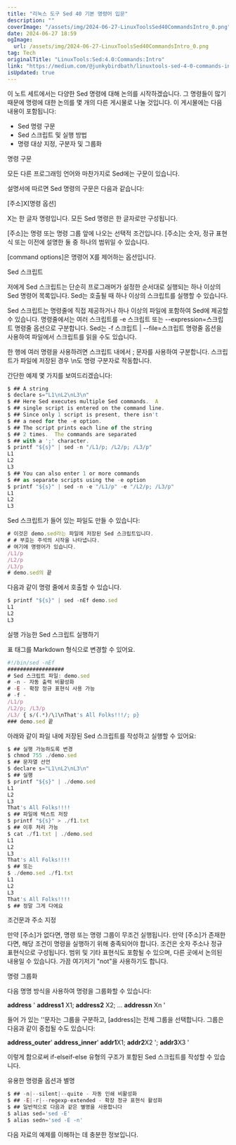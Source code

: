 ```yaml
---
title: "리눅스 도구 Sed 40 기본 명령어 입문"
description: ""
coverImage: "/assets/img/2024-06-27-LinuxToolsSed40CommandsIntro_0.png"
date: 2024-06-27 18:59
ogImage: 
  url: /assets/img/2024-06-27-LinuxToolsSed40CommandsIntro_0.png
tag: Tech
originalTitle: "LinuxTools:Sed:4.0:Commands:Intro"
link: "https://medium.com/@junkybirdbath/linuxtools-sed-4-0-commands-intro-2632c4f2181e"
isUpdated: true
---
```






이 노트 세트에서는 다양한 Sed 명령에 대해 논의를 시작하겠습니다. 그 명령들이 많기 때문에 명령에 대한 논의를 몇 개의 다른 게시물로 나눌 것입니다. 이 게시물에는 다음 내용이 포함됩니다:

- Sed 명령 구문
- Sed 스크립트 및 실행 방법
- 명령 대상 지정, 구분자 및 그룹화

명령 구문

모든 다른 프로그래밍 언어와 마찬가지로 Sed에는 구문이 있습니다.

<div class="content-ad"></div>

설명서에 따르면 Sed 명령의 구문은 다음과 같습니다:

[주소]X[명령 옵션]

X는 한 글자 명령입니다. 모든 Sed 명령은 한 글자로만 구성됩니다.

[주소]는 명령 또는 명령 그룹 앞에 나오는 선택적 조건입니다. [주소]는 숫자, 정규 표현식 또는 이전에 설명한 둘 중 하나의 범위일 수 있습니다.

<div class="content-ad"></div>

[command options]은 명령어 X를 제어하는 옵션입니다.

Sed 스크립트

저에게 Sed 스크립트는 단순히 프로그래머가 설정한 순서대로 실행되는 하나 이상의 Sed 명령어 목록입니다. Sed는 호출될 때 하나 이상의 스크립트를 실행할 수 있습니다.

Sed 스크립트는 명령줄에 직접 제공하거나 하나 이상의 파일에 포함하여 Sed에 제공할 수 있습니다. 명령줄에서는 여러 스크립트를 -e 스크립트 또는 --expression=스크립트 명령줄 옵션으로 구분합니다. Sed는 -f 스크립트 | --file=스크립트 명령줄 옵션을 사용하여 파일에서 스크립트를 읽을 수도 있습니다.

<div class="content-ad"></div>

한 행에 여러 명령을 사용하려면 스크립트 내에서 ; 문자를 사용하여 구분합니다. 스크립트가 파일에 저장된 경우 \n도 명령 구분자로 작동합니다.

간단한 예제 몇 가지를 보여드리겠습니다:

```js
$ ## A string
$ declare s="L1\nL2\nL3\n"
$ ## Here Sed executes multiple Sed commands.  A
$ ## single script is entered on the command line.
$ ## Since only 1 script is present, there isn't
$ ## a need for the -e option.
$ ## The script prints each line of the string
$ ## 2 times.  The commands are separated
$ ## with a ';' character.
$ printf "${s}" | sed -n "/L1/p; /L2/p; /L3/p"
L1
L2
L3
$ ## You can also enter 1 or more commands 
$ ## as separate scripts using the -e option
$ printf "${s}" | sed -n -e "/L1/p" -e "/L2/p; /L3/p"
L1
L2
L3 
```

Sed 스크립트가 들어 있는 파일도 만들 수 있습니다:

<div class="content-ad"></div>

```js
# 이것은 demo.sed라는 파일에 저장된 Sed 스크립트입니다.
# # 부호는 주석의 시작을 나타냅니다.
# 여기에 명령어가 있습니다.
/L1/p
/L2/p
/L3/p
# demo.sed의 끝
```

다음과 같이 명령 줄에서 호출할 수 있습니다.

```js
$ printf "${s}" | sed -nEf demo.sed
L1
L2
L3
```

실행 가능한 Sed 스크립트 실행하기


<div class="content-ad"></div>

표 태그를 Markdown 형식으로 변경할 수 있어요.

```js
#!/bin/sed -nEf
##################
# Sed 스크립트 파일: demo.sed
# -n - 자동 출력 비활성화
# -E - 확장 정규 표현식 사용 가능
# -f - 
/L1/p
/L2/p; /L3/p
/L3/ { s/(.*)/\1\nThat's All Folks!!!/; p}
### demo.sed 끝
```

아래와 같이 파일 내에 저장된 Sed 스크립트를 작성하고 실행할 수 있어요:

```js
$ ## 실행 가능하도록 변경
$ chmod 755 ./demo.sed
$ ## 문자열 선언
$ declare s="L1\nL2\nL3\n"
$ ## 실행
$ printf "${s}" | ./demo.sed
L1
L2
L3
That's All Folks!!!!
$ ## 파일에 텍스트 저장
$ printf "${s}" > ./f1.txt
$ ## 이후 처리 가능
$ cat ./f1.txt | ./demo.sed
L1
L2
L3
That's All Folks!!!!
$ ## 또는
$ ./demo.sed ./f1.txt
L1
L2
L3
That's All Folks!!!!
$ ## 정말 그게 다에요
```

<div class="content-ad"></div>

조건문과 주소 지정

만약 [주소]가 없다면, 명령 또는 명령 그룹이 무조건 실행됩니다. 만약 [주소]가 존재한다면, 해당 조건이 명령을 실행하기 위해 충족되어야 합니다. 조건은 숫자 주소나 정규 표현식으로 구성됩니다. 범위 및 기타 표현식도 포함될 수 있으며, 다른 곳에서 논의된 내용일 수 있습니다. 가끔 여기저기 "not"을 사용하기도 합니다.

명령 그룹화

다음 명명 방식을 사용하여 명령을 그룹화할 수 있습니다:

<div class="content-ad"></div>

**address** ' **address1** X1; **address2** X2; ... **addressn** Xn '

들어 가 있는 ''문자는 그룹을 구분하고, [address]는 전체 그룹을 선택합니다. 그룹은 다음과 같이 중첩될 수도 있습니다:

**address_outer**' **address_inner**' **addr1**X1; **addr2**X2 '; **addr3**X3 '

이렇게 함으로써 if-elseif-else 유형의 구조가 포함된 Sed 스크립트를 작성할 수 있습니다.

<div class="content-ad"></div>

유용한 명령줄 옵션과 별명

```js
$ ## -n|--silent|--quite - 자동 인쇄 비활성화
$ ## -E|-r|--regexp-extended - 확장 정규 표현식 활성화
$ ## 일반적으로 다음과 같은 별명을 사용합니다
$ alias sed='sed -E'
$ alias sedn='sed -E -n'
```

다음 자료의 예제를 이해하는 데 충분한 정보입니다.